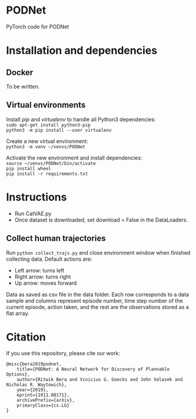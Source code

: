 # PODNet
PyTorch code for PODNet

# Installation and dependencies

## Docker

To be written.

## Virtual environments

Install _pip_ and _virtualenv_ to handle all Python3 dependencies:  
```sudo apt-get install python3-pip```  
```python3 -m pip install --user virtualenv```  

Create a new virtual environment:  
```python3 -m venv ~/venvs/PODNet```

Activate the new environment and install dependencies:  
```source ~/venvs/PODNet/bin/activate```  
```pip install wheel```  
```pip install -r requirements.txt```

# Instructions
- Run CatVAE.py
- Once dataset is downloaded, set download = False in the DataLoaders.

## Collect human trajectories

Run ```python collect_trajs.py``` and close environment window when finished collecting data. 
Default actions are:
- Left arrow: turns left  
- Right arrow: turns right  
- Up arrow: moves forward  

Data as saved as csv file in the data folder. Each row corresponds to a data sample and columns represent episode number, 
time step number of the current episode, action taken, and the rest are the observations stored as a flat array.

# Citation

If you use this repository, please cite our work:  
```
@misc{bera2019podnet,
    title={PODNet: A Neural Network for Discovery of Plannable Options},
    author={Ritwik Bera and Vinicius G. Goecks and John Valasek and Nicholas R. Waytowich},
    year={2019},
    eprint={1911.00171},
    archivePrefix={arXiv},
    primaryClass={cs.LG}
}
```
